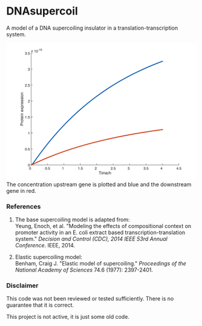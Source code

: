 # DNAsupercoil
A model of a DNA supercoiling insulator in a translation-transcription system.

![A simulation of protein expression](original.png)
The concentration upstream gene is plotted and blue and the downstream gene in red.

### References
1. The base supercoiling model is adapted from:  
  Yeung, Enoch, et al. "Modeling the effects of compositional context on promoter activity in an E. coli extract based transcription-translation system." *Decision and Control (CDC), 2014 IEEE 53rd Annual Conference*. IEEE, 2014.

2. Elastic supercoiling model:  
 Benham, Craig J. "Elastic model of supercoiling." *Proceedings of the National Academy of Sciences* 74.6 (1977): 2397-2401.

### Disclaimer
This code was not been reviewed or tested sufficiently. There is no guarantee that it is correct.

This project is not active, it is just some old code.
